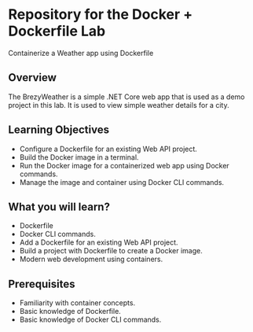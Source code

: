 # Repository for the Docker + Dockerfile Lab
 
Containerize a Weather app using Dockerfile

## Overview
The BrezyWeather is a simple .NET Core web app that is used as a demo project in this lab. It is used to view simple weather details for a city. 

## Learning Objectives
- Configure a Dockerfile for an existing Web API project.
- Build the Docker image in a terminal.
- Run the Docker image for a containerized web app using Docker commands. 
- Manage the image and container using Docker CLI commands. 

## What you will learn?
- Dockerfile
- Docker CLI commands.
- Add a Dockerfile for an existing Web API project.
- Build a project with Dockerfile to create a Docker image.
- Modern web development using containers.

## Prerequisites
- Familiarity with container concepts.
- Basic knowledge of Dockerfile.
- Basic knowledge of Docker CLI commands.

